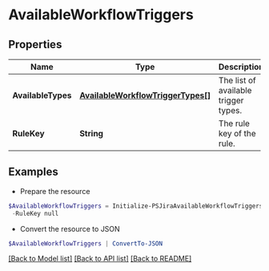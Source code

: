# AvailableWorkflowTriggers
## Properties

Name | Type | Description | Notes
------------ | ------------- | ------------- | -------------
**AvailableTypes** | [**AvailableWorkflowTriggerTypes[]**](AvailableWorkflowTriggerTypes.md) | The list of available trigger types. | 
**RuleKey** | **String** | The rule key of the rule. | 

## Examples

- Prepare the resource
```powershell
$AvailableWorkflowTriggers = Initialize-PSJiraAvailableWorkflowTriggers  -AvailableTypes null `
 -RuleKey null
```

- Convert the resource to JSON
```powershell
$AvailableWorkflowTriggers | ConvertTo-JSON
```

[[Back to Model list]](../README.md#documentation-for-models) [[Back to API list]](../README.md#documentation-for-api-endpoints) [[Back to README]](../README.md)

